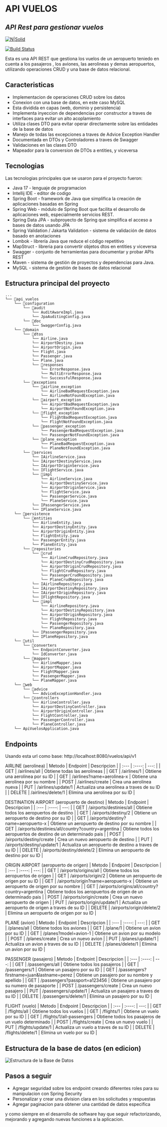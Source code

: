 # API VUELOS
## _API Rest para gestionar vuelos_

[![N|Solid](https://cldup.com/dTxpPi9lDf.thumb.png)](https://nodesource.com/products/nsolid)

[![Build Status](https://travis-ci.org/joemccann/dillinger.svg?branch=master)](https://travis-ci.org/joemccann/dillinger)

Esta es una API REST que gestiona los vuelos de un aeropuerto teniedo en cuenta a los pasajeros
, los aviones, las aerolineas y demas aeropuertos, utilizando operaciones CRUD y una base de datos relacional.

## Caracteristicas

- Implementacion de operaciones CRUD sobre los datos
- Conexion con una base de datos, en este caso MySQL
- Esta dividida en capas (web, dominio y persistencia)
- Implementa inyeccion de dependencias por constructor a traves de interfaces para evitar un alto acoplamiento
- Utiliza clases DTO para evitar operar directamente sobre las entidades de la base de datos
- Manejo de todas las excepciones a traves de Advice Exception Handler
- Documentada en DTOs y Controladores a traves de Swagger
- Validaciones en las clases DTO
- Mapeador para la conversion de DTOs a entities, y viceversa

## Tecnologias
Las tecnologias principales que se usaron para el proyecto fueron:

- Java 17 - lenguaje de programacion
- Intellij IDE - editor de codigo
- Spring Boot - framework de Java que simplifica la creación de aplicaciones basadas en Spring
- Spring Web - módulo de Spring Boot que facilita el desarrollo de aplicaciones web, especialmente servicios REST.
- Spring Data JPA - subproyecto de Spring que simplifica el acceso a bases de datos usando JPA
- Spring Validation / Jakarta Validation - sistema de validación de datos basado en anotaciones 
- Lombok - librería Java que reduce el código repetitivo
- MapStruct - libreria para convertir objetos dtos en entities y viceversa
- Swagger - conjunto de herramientas para documentar y probar APIs REST
- Maven - sistema de gestión de proyectos y dependencias para Java.
- MySQL - sistema de gestión de bases de datos relacional 

## Estructura principal del proyecto

```
...
└── 📁api_vuelos
    └── 📁configuration
        └── 📁audit
            └── AuditAwareImpl.java
            └── JpaAuditingConfig.java
        └── 📁doc
            └── SwaggerConfig.java
    └── 📁domain
        └── 📁dtos
            └── Airline.java
            └── AirportDestiny.java
            └── AirportOrigin.java
            └── Flight.java
            └── Passenger.java
            └── Plane.java
            └── 📁responses
                └── ErrorResponse.java
                └── MultiErrorResponse.java
                └── SuccessfulResponse.java
        └── 📁exceptions
            └── 📁airline_exception
                └── AirlineBadRequestException.java
                └── AirlineNotFoundException.java
            └── 📁airport_exception
                └── AirportBadRequestException.java
                └── AirportNotFoundException.java
            └── 📁flight_exception
                └── FlightBadRequestException.java
                └── FlightNotFoundException.java
            └── 📁passenger_exception
                └── PassengerBadRequestException.java
                └── PassengerNotFoundException.java
            └── 📁plane_exception
                └── PlaneBadRequestException.java
                └── PlaneNotFoundException.java
        └── 📁services
            └── IAirlineService.java
            └── IAirportDestinyService.java
            └── IAirportOriginService.java
            └── IFlightService.java
            └── 📁impl
                └── AirlineService.java
                └── AirportDestinyService.java
                └── AirportOriginService.java
                └── FlightService.java
                └── PassengerService.java
                └── PlaneService.java
            └── IPassengerService.java
            └── IPlaneService.java
    └── 📁persistence
        └── 📁entities
            └── AirlineEntity.java
            └── AirportDestinyEntity.java
            └── AirportOriginEntity.java
            └── FlightEntity.java
            └── PassengerEntity.java
            └── PlaneEntity.java
        └── 📁repositories
            └── 📁crud
                └── AirlineCrudRepository.java
                └── AirportDestinyCrudRepository.java
                └── AirportOriginCrudRepository.java
                └── FlightCrudRepository.java
                └── PassengerCrudRepository.java
                └── PlaneCrudRepository.java
            └── IAirlineRepository.java
            └── IAirportDestinyRepository.java
            └── IAirportOriginRepository.java
            └── IFlightRepository.java
            └── 📁impl
                └── AirlineRepository.java
                └── AirportDestinyRepository.java
                └── AirportOriginRepository.java
                └── FlightRepository.java
                └── PassengerRepository.java
                └── PlaneRepository.java
            └── IPassengerRepository.java
            └── IPlaneRepository.java
    └── 📁util
        └── 📁converters
            └── EndpointConverter.java
            └── IdConverter.java
        └── 📁mappers
            └── AirlineMapper.java
            └── AirportMapper.java
            └── FlightMapper.java
            └── PassengerMapper.java
            └── PlaneMapper.java
    └── 📁web
        └── 📁advice
            └── AdviceExceptionHandler.java
        └── 📁controllers
            └── AirlineController.java
            └── AirportDestinyController.java
            └── AirportOriginController.java
            └── FlightController.java
            └── PassengerController.java
            └── PlaneController.java
    └── ApiVuelosApplication.java
```

## Endpoints

Usando esta url como base:
http://localhost:8080/vuelos/api/v1

AIRLINE (aerolinea)
| Metodo     | Endpoint    | Descripcion   |
| :---       |    :----:   |          ---: |
| GET        | /airlines/all       | Obtiene todas las aerolineas   |
| GET        | /airlines/1        | Obtiene una aerolinea por su ID      |
| GET        | /airlines?name=aerolinea-x       | Obtiene una aerolinea por su nombre   |
| POST       | /airlines/create        | Crea una aerolinea nueva      |
| PUT        | /airlines/update/1       | Actualiza una aerolinea a traves de su ID   |
| DELETE     | /airlines/delete/1        | Elimina una aerolinea por su ID      |

DESTINATION AIRPORT (aeropuerto de destino)
| Metodo     | Endpoint    | Descripcion   |
| :---       |    :----:   |          ---: |
| GET        | /airports/destinies/all      | Obtiene todos los aeropuertos de destino   |
| GET        | /airports/destiny/2       | Obtiene un aeropuerto de destino por su ID   |
| GET        | /airports/destiny?name=aeropuerto-x        | Obtiene un aeropuerto de destino por su nombre      |
| GET        | /airports/destinies/all/country?country=argentina       | Obtiene todos los aeropuertos de destino de un determinado pais   |
| POST       | /airports/destiny/create        | Crea un nuevo aeropuerto de destino      |
| PUT        | /airports/destiny/update/1       | Actualiza un aeropuerto de destino a traves de su ID   |
| DELETE     | /airports/destiny/delete/2        | Elimina un aeropuerto de destino por su ID      |

ORIGIN AIRPORT (aeropuerto de origen)
| Metodo     | Endpoint    | Descripcion   |
| :---       |    :----:   |          ---: |
| GET        | /airports/origins/all      | Obtiene todos los aeropuertos de origen   |
| GET        | /airports/origin/2       | Obtiene un aeropuerto de origen por su ID   |
| GET        | /airports/origin?name=aeropuerto-x        | Obtiene un aeropuerto de origen por su nombre      |
| GET        | /airports/origins/all/country?country=argentina       | Obtiene todos los aeropuertos de origen de un determinado pais   |
| POST       | /airports/origin/create        | Crea un nuevo aeropuerto de origen      |
| PUT        | /airports/origin/update/1       | Actualiza un aeropuerto de origen a traves de su ID   |
| DELETE     | /airports/origin/delete/2        | Elimina un aeropuerto de origen por su ID      |

PLANE (avion)
| Metodo     | Endpoint    | Descripcion   |
| :---       |    :----:   |          ---: |
| GET        | /planes/all       | Obtiene todos los aviones   |
| GET        | /plane/1        | Obtiene un avion por su ID      |
| GET        | /planes?model=avion-1       | Obtiene un avion por su modelo   |
| POST       | /planes/create        | Crea un nuevo avion      |
| PUT        | /planes/update/1       | Actualiza un avion a traves de su ID   |
| DELETE     | /planes/delete/1        | Elimina un avion por su ID      |

PASSENGER (pasajero)
| Metodo     | Endpoint    | Descripcion   |
| :---       |    :----:   |          ---: |
| GET        | /passengers/all       | Obtiene todos los pasajeros   |
| GET        | /passengers/1       | Obtiene un pasajero por su ID   |
| GET        | /passengers?firstname=juan&lastname=perez        | Obtiene un pasajero por su nombre y apellido      |
| GET        | /passengers?passport=a123456       | Obtiene un pasajero por su numero de pasaporte   |
| POST       | /passengers/create        | Crea un nuevo pasajero      |
| PUT        | /passengers/update/1       | Actualiza un pasajero a traves de su ID   |
| DELETE     | /passengers/delete/1        | Elimina un pasajero por su ID      |

FLIGHT (vuelo)
| Metodo     | Endpoint    | Descripcion   |
| :---       |    :----:   |          ---: |
| GET        | /flights/all       | Obtiene todos los vuelos   |
| GET        | /flights/1        | Obtiene un vuelo por su ID      |
| GET        | /flights/1/all-passengers       | Obtiene todos los pasajeros de un vuelo determinado   |
| POST       | /flights/create        | Crea un nuevo vuelo      |
| PUT        | /flights/update/1       | Actualiza un vuelo a traves de su ID   |
| DELETE     | /flights/delete/1        | Elimina un vuelo por su ID      |


## Estructura de la base de datos (en edicion)
![Estructura de la Base de Datos](/src/main/resources/img/estructura_bd.jpg)

## Pasos a seguir
- Agregar seguridad sobre los endpoint creando diferentes roles para su manipulacion con Spring Security
- Personalizar y crear una division clara en los solicitudes y respuestas
- Agregar paginacion para obtener una cantidad de datos especifica

y como siempre en el desarrollo de software hay que seguir refactorizando, mejorando y agregando nuevas funciones a la aplicacion.





